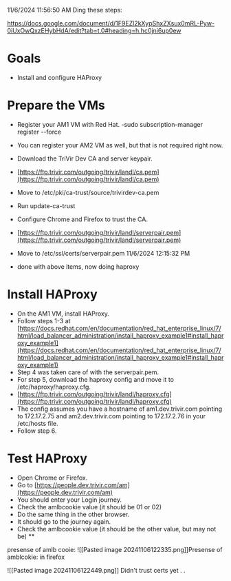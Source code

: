 11/6/2024 11:56:50 AM
Ding these steps:

https://docs.google.com/document/d/1F9EZl2kXypShxZXsux0mRL-Pyw-0iUxOwQxzEHybHdA/edit?tab=t.0#heading=h.hc0jni6up0ew
# Goals
- Install and configure HAProxy
# Prepare the VMs
- Register your AM1 VM with Red Hat.
-sudo subscription-manager register --force
   
- You can register your AM2 VM as well, but that is not required right now.
- Download the TriVir Dev CA and server keypair.
- [https://ftp.trivir.com/outgoing/trivir/landl/ca.pem](https://ftp.trivir.com/outgoing/trivir/landl/ca.pem)
- Move to /etc/pki/ca-trust/source/trivirdev-ca.pem
- Run update-ca-trust
- Configure Chrome and Firefox to trust the CA.
- [https://ftp.trivir.com/outgoing/trivir/landl/serverpair.pem](https://ftp.trivir.com/outgoing/trivir/landl/serverpair.pem)
- Move to /etc/ssl/certs/serverpair.pem
11/6/2024 12:15:32 PM
 - done with above items, now doing haproxy
# Install HAProxy
- On the AM1 VM, install HAProxy.
- Follow steps 1-3 at [https://docs.redhat.com/en/documentation/red_hat_enterprise_linux/7/html/load_balancer_administration/install_haproxy_example1#install_haproxy_example1](https://docs.redhat.com/en/documentation/red_hat_enterprise_linux/7/html/load_balancer_administration/install_haproxy_example1#install_haproxy_example1)
- Step 4 was taken care of with the serverpair.pem.
- For step 5, download the haproxy config and move it to /etc/haproxy/haproxy.cfg.
- [https://ftp.trivir.com/outgoing/trivir/landl/haproxy.cfg](https://ftp.trivir.com/outgoing/trivir/landl/haproxy.cfg)
- The config assumes you have a hostname of am1.dev.trivir.com pointing to 172.17.2.75 and am2.dev.trivir.com pointing to 172.17.2.76 in your /etc/hosts file.
- Follow step 6.
# Test HAProxy
- Open Chrome or Firefox.
- Go to [https://people.dev.trivir.com/am](https://people.dev.trivir.com/am)
- You should enter your Login journey.
- Check the amlbcookie value (it should be 01 or 02)
- Do the same thing in the other browser.
- It should go to the journey again.
- Check the amlbcookie value (it should be the other value, but may not be)
**

presense of amlb cooie:
![[Pasted image 20241106122335.png]]Presense of amblcokie: in firefox

![[Pasted image 20241106122449.png]]
Didn't trust certs yet . .
